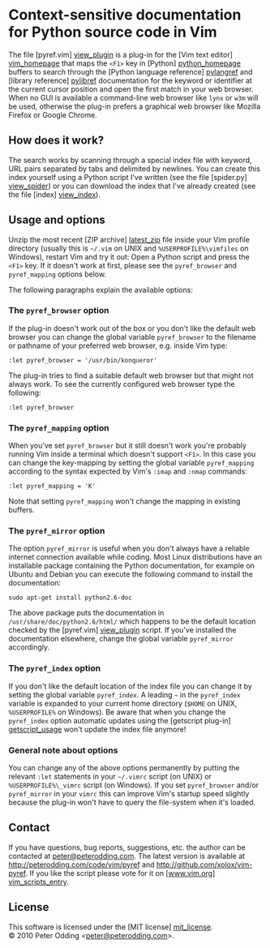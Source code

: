 # Context-sensitive documentation <br> for Python source code in Vim

The file [pyref.vim] [view_plugin] is a plug-in for the [Vim text editor]
[vim_homepage] that maps the `<F1>` key in [Python] [python_homepage] buffers
to search through the [Python language reference] [pylangref] and [library
reference] [pylibref] documentation for the keyword or identifier at the
current cursor position and open the first match in your web browser. When no
GUI is available a command-line web browser like `lynx` or `w3m` will be used,
otherwise the plug-in prefers a graphical web browser like Mozilla Firefox or
Google Chrome.

## How does it work?

The search works by scanning through a special index file with keyword, URL
pairs separated by tabs and delimited by newlines. You can create this index
yourself using a Python script I've written (see the file [spider.py]
[view_spider]) or you can download the index that I've already created (see the
file [index] [view_index]).

## Usage and options

Unzip the most recent [ZIP archive] [latest_zip] file inside your Vim profile
directory (usually this is `~/.vim` on UNIX and `%USERPROFILE%\vimfiles` on
Windows), restart Vim and try it out: Open a Python script and press the `<F1>`
key. If it doesn't work at first, please see the `pyref_browser` and
`pyref_mapping` options below.

The following paragraphs explain the available options:

### The `pyref_browser` option

If the plug-in doesn't work out of the box or you don't like the default web
browser you can change the global variable `pyref_browser` to the filename or
pathname of your preferred web browser, e.g. inside Vim type:

    :let pyref_browser = '/usr/bin/konqueror'

The plug-in tries to find a suitable default web browser but that might not
always work. To see the currently configured web browser type the following:

    :let pyref_browser

### The `pyref_mapping` option

When you've set `pyref_browser` but it still doesn't work you're probably
running Vim inside a terminal which doesn't support `<F1>`. In this case you
can change the key-mapping by setting the global variable `pyref_mapping`
according to the syntax expected by Vim's `:imap` and `:nmap` commands:

    :let pyref_mapping = 'K'

Note that setting `pyref_mapping` won't change the mapping in existing buffers.

### The `pyref_mirror` option

The option `pyref_mirror` is useful when you don't always have a reliable
internet connection available while coding. Most Linux distributions have an
installable package containing the Python documentation, for example on Ubuntu
and Debian you can execute the following command to install the documentation:

    sudo apt-get install python2.6-doc

The above package puts the documentation in `/usr/share/doc/python2.6/html/`
which happens to be the default location checked by the [pyref.vim]
[view_plugin] script. If you've installed the documentation elsewhere, change
the global variable `pyref_mirror` accordingly.

### The `pyref_index` option

If you don't like the default location of the index file you can change it by
setting the global variable `pyref_index`. A leading `~` in the `pyref_index`
variable is expanded to your current home directory (`$HOME` on UNIX,
`%USERPROFILE%` on Windows). Be aware that when you change the `pyref_index`
option automatic updates using the [getscript plug-in] [getscript_usage] won't
update the index file anymore!

### General note about options

You can change any of the above options permanently by putting the relevant
`:let` statements in your `~/.vimrc` script (on UNIX) or `%USERPROFILE%\_vimrc`
script (on Windows). If you set `pyref_browser` and/or `pyref_mirror` in your
`vimrc` this can improve Vim's startup speed slightly because the plug-in won't
have to query the file-system when it's loaded.

## Contact

If you have questions, bug reports, suggestions, etc. the author can be
contacted at <peter@peterodding.com>. The latest version is available
at <http://peterodding.com/code/vim/pyref> and <http://github.com/xolox/vim-pyref>.
If you like the script please vote for it on [www.vim.org] [vim_scripts_entry].

## License

This software is licensed under the [MIT license] [mit_license].  
© 2010 Peter Odding &lt;<peter@peterodding.com>&gt;.


[getscript_usage]: http://vimdoc.sourceforge.net/htmldoc/pi_getscript.html#glvs-usage
[latest_zip]: http://peterodding.com/code/vim/downloads/pyref
[mit_license]: http://en.wikipedia.org/wiki/MIT_License
[pylangref]: http://docs.python.org/reference/index.html
[pylibref]: http://docs.python.org/library/index.html
[python_homepage]: http://python.org/
[view_index]: http://github.com/xolox/vim-pyref/blob/master/index
[view_plugin]: http://github.com/xolox/vim-pyref/blob/master/pyref.vim
[view_spider]: http://github.com/xolox/vim-pyref/blob/master/spider.py
[vim_homepage]: http://www.vim.org/
[vim_scripts_entry]: http://www.vim.org/scripts/script.php?script_id=3104
